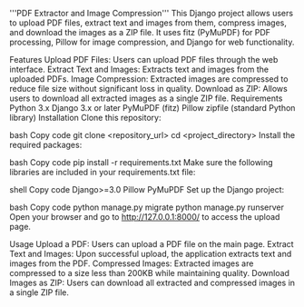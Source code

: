 '''PDF Extractor and Image Compression'''
This Django project allows users to upload PDF files, extract text and images from them, compress images, and download the images as a ZIP file. It uses fitz (PyMuPDF) for PDF processing, Pillow for image compression, and Django for web functionality.

Features
Upload PDF Files: Users can upload PDF files through the web interface.
Extract Text and Images: Extracts text and images from the uploaded PDFs.
Image Compression: Extracted images are compressed to reduce file size without significant loss in quality.
Download as ZIP: Allows users to download all extracted images as a single ZIP file.
Requirements
Python 3.x
Django 3.x or later
PyMuPDF (fitz)
Pillow
zipfile (standard Python library)
Installation
Clone this repository:

bash
Copy code
git clone <repository_url>
cd <project_directory>
Install the required packages:

bash
Copy code
pip install -r requirements.txt
Make sure the following libraries are included in your requirements.txt file:

shell
Copy code
Django>=3.0
Pillow
PyMuPDF
Set up the Django project:

bash
Copy code
python manage.py migrate
python manage.py runserver
Open your browser and go to http://127.0.0.1:8000/ to access the upload page.

Usage
Upload a PDF: Users can upload a PDF file on the main page.
Extract Text and Images: Upon successful upload, the application extracts text and images from the PDF.
Compressed Images: Extracted images are compressed to a size less than 200KB while maintaining quality.
Download Images as ZIP: Users can download all extracted and compressed images in a single ZIP file.

